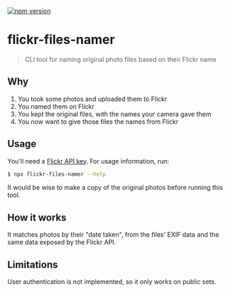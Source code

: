 <!-- prettier-ignore-start -->
[![npm version](https://badge.fury.io/js/check-es-compat.svg)](https://badge.fury.io/js/flickr-files-namer)
<!-- prettier-ignore-end -->

# flickr-files-namer

> CLI tool for naming original photo files based on their Flickr name

## Why

1. You took some photos and uploaded them to Flickr
1. You named them on Flickr
1. You kept the original files, with the names your camera gave them
1. You now want to give those files the names from Flickr

## Usage

You'll need a [Flickr API key](https://www.flickr.com/services/api/misc.api_keys.html). For usage information, run:

```bash
$ npx flickr-files-namer --help
```

It would be wise to make a copy of the original photos before running this tool.

## How it works

It matches photos by their "date taken", from the files' EXIF data and the same data exposed by the Flickr API.

## Limitations

User authentication is not implemented, so it only works on public sets.
